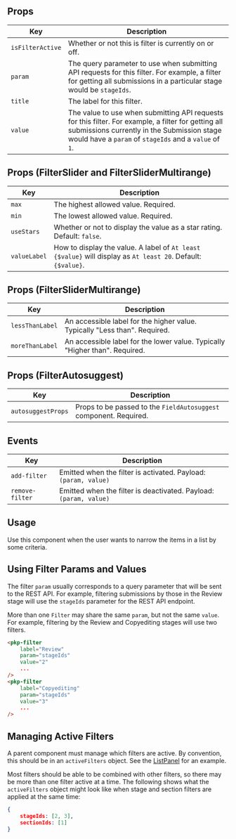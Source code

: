 ## Props

| Key | Description |
| --- | --- |
| `isFilterActive` | Whether or not this is filter is currently on or off. |
| `param` | The query parameter to use when submitting API requests for this filter. For example, a filter for getting all submissions in a particular stage would be `stageIds`. |
| `title` | The label for this filter. |
| `value` | The value to use when submitting API requests for this filter. For example, a filter for getting all submissions currently in the Submission stage would have a `param` of `stageIds` and a `value` of `1`. |

## Props (FilterSlider and FilterSliderMultirange)

| Key | Description |
| --- | --- |
| `max` | The highest allowed value. Required. |
| `min` | The lowest allowed value. Required. |
| `useStars` | Whether or not to display the value as a star rating. Default: `false`. |
| `valueLabel` | How to display the value. A label of `At least {$value}` will display as `At least 20`. Default: `{$value}`. |

## Props (FilterSliderMultirange)

| Key | Description |
| --- | --- |
| `lessThanLabel` | An accessible label for the higher value. Typically "Less than". Required. |
| `moreThanLabel` | An accessible label for the lower value. Typically "Higher than". Required. |

## Props (FilterAutosuggest)

| Key | Description |
| --- | --- |
| `autosuggestProps` | Props to be passed to the `FieldAutosuggest` component. Required. |

## Events

| Key | Description |
| --- | --- |
| `add-filter` | Emitted when the filter is activated. Payload: `(param, value)` |
| `remove-filter` | Emitted when the filter is deactivated. Payload: `(param, value)` |

## Usage

Use this component when the user wants to narrow the items in a list by some criteria.

## Using Filter Params and Values

The filter `param` usually corresponds to a query parameter that will be sent to the REST API. For example, filtering submissions by those in the Review stage will use the `stageIds` parameter for the REST API endpoint.

More than one `Filter` may share the same `param`, but not the same `value`. For example, filtering by the Review and Copyediting stages will use two filters.

```html
<pkp-filter
	label="Review"
	param="stageIds"
	value="2"
	...
/>
<pkp-filter
	label="Copyediting"
	param="stageIds"
	value="3"
	...
/>
```

## Managing Active Filters

A parent component must manage which filters are active. By convention, this should be in an `activeFilters` object. See the [ListPanel](#/component/ListPanel) for an example.

Most filters should be able to be combined with other filters, so there may be more than one filter active at a time. The following shows what the `activeFilters` object might look like when stage and section filters are applied at the same time:

```json
{
	stageIds: [2, 3],
	sectionIds: [1]
}
```
